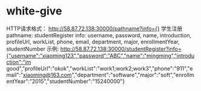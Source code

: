﻿# white-give

HTTP请求格式：
http://58.87.72.138:30000/pathname?info={}
学生注册
pathname:
studentRegister
info: 
username,
password,
name,
introduction,
profileUrl,
workList,
phone,
email,
department,
major,
enrollmentYear,
studentNumber
示例:
http://58.87.72.138:30000/studentRegister?info={"username":"xiaoming123","password":"ABC","name":"mingming","introduction":"im good","profileUrl":"okok","workList":"work1;work2;work3","phone":"911","email":"xiaoming@163.com","department":"software","major":"soft","enrollmentYear":"2015","studentNumber":"15240000"}